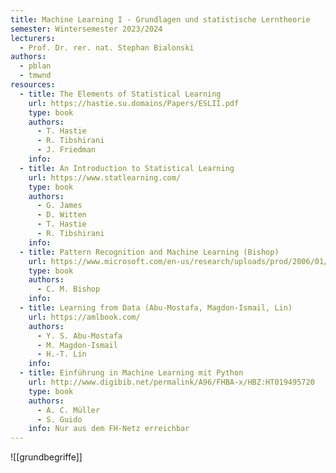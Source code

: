 ```yaml
---
title: Machine Learning I - Grundlagen und statistische Lerntheorie
semester: Wintersemester 2023/2024
lecturers:
  - Prof. Dr. rer. nat. Stephan Bialonski
authors:
  - pblan
  - tmwnd
resources:
  - title: The Elements of Statistical Learning
    url: https://hastie.su.domains/Papers/ESLII.pdf
    type: book
    authors:
      - T. Hastie
      - R. Tibshirani
      - J. Friedman
    info:
  - title: An Introduction to Statistical Learning
    url: https://www.statlearning.com/
    type: book
    authors:
      - G. James
      - D. Witten
      - T. Hastie
      - R. Tibshirani
    info:
  - title: Pattern Recognition and Machine Learning (Bishop)
    url: https://www.microsoft.com/en-us/research/uploads/prod/2006/01/Bishop-Pattern-Recognition-and-Machine-Learning-2006.pdf
    type: book
    authors:
      - C. M. Bishop
    info:
  - title: Learning from Data (Abu-Mostafa, Magdon-Ismail, Lin)
    url: https://amlbook.com/
    authors:
      - Y. S. Abu-Mostafa
      - M. Magdon-Ismail
      - H.-T. Lin
    info:
  - title: Einführung in Machine Learning mit Python
    url: http://www.digibib.net/permalink/A96/FHBA-x/HBZ:HT019495720
    type: book
    authors:
      - A. C. Müller
      - S. Guido
    info: Nur aus dem FH-Netz erreichbar
---
```


![[grundbegriffe]]